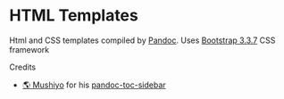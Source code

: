 # HTML Templates

Html and CSS templates compiled by [Pandoc](https://github.com/jgm/pandoc). Uses
[Bootstrap 3.3.7](https://getbootstrap.com/docs/3.3/) CSS framework

Credits

- [🌎 Mushiyo](https://github.com/Mushiyo) for his
  [pandoc-toc-sidebar](https://github.com/Mushiyo/pandoc-toc-sidebar)

